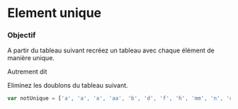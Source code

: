 # Element unique

### Objectif
A partir du tableau suivant recréez un tableau avec chaque élément de manière unique.

Autrement dit

Eliminez les doublons du tableau suivant.  


```javascript
var notUnique = ['a', 'a', 'a', 'aa', 'b', 'd', 'f', 'h', 'mm', 'n', 'o', 'b', 1, 2, 1, 2, 1, 'p', 'z', 'm', 'z'];
```
